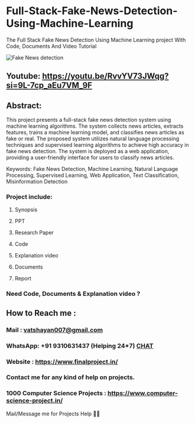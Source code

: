 # Full-Stack-Fake-News-Detection-Using-Machine-Learning
The Full Stack Fake News Detection Using Machine Learning project With Code, Documents And Video Tutorial

![Fake News detection](https://github.com/user-attachments/assets/a8c62c32-9581-4ff4-aeb5-9c312c49575a)

## Youtube: https://youtu.be/RvvYV73JWqg?si=9L-7cp_aEu7VM_9F

## Abstract: 
This project presents a full-stack fake news detection system using machine learning algorithms. The system collects news articles, extracts features, trains a machine learning model, and classifies news articles as fake or real. The proposed system utilizes natural language processing techniques and supervised learning algorithms to achieve high accuracy in fake news detection. The system is deployed as a web application, providing a user-friendly interface for users to classify news articles.

Keywords: Fake News Detection, Machine Learning, Natural Language Processing, Supervised Learning, Web Application, Text Classification, Misinformation Detection

### Project include: 

1. Synopsis

2. PPT

3. Research Paper


4. Code

5. Explanation video

6. Documents

7. Report


### Need Code, Documents & Explanation video ? 

## How to Reach me :

### Mail : vatshayan007@gmail.com 

### WhatsApp: +91 9310631437 (Helping 24*7) **[CHAT](https://wa.me/message/CHWN2AHCPMAZK1)** 

### Website : https://www.finalproject.in/

### Contact me for any kind of help on projects.
### 1000 Computer Science Projects : https://www.computer-science-project.in/


Mail/Message me for Projects Help 🙏🏻
